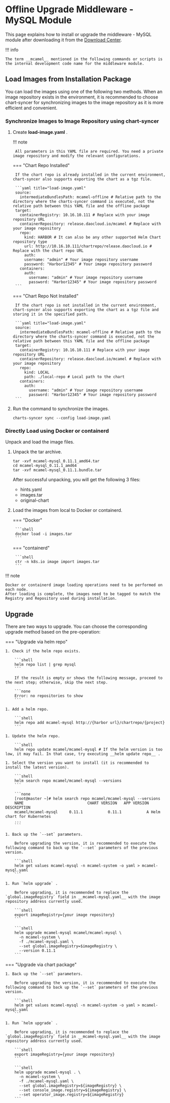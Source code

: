 # Offline Upgrade Middleware - MySQL Module

This page explains how to install or upgrade the middleware - MySQL module after downloading it from the [Download Center](../../../download/index.md).

!!! info

    The term __mcamel__ mentioned in the following commands or scripts is the internal development code name for the middleware module.

## Load Images from Installation Package

You can load the images using one of the following two methods. When an image repository exists in the environment, it is recommended to choose chart-syncer for synchronizing images to the image repository as it is more efficient and convenient.

### Synchronize Images to Image Repository using chart-syncer

1. Create __load-image.yaml__ .

    !!! note

        All parameters in this YAML file are required. You need a private image repository and modify the relevant configurations.

    === "Chart Repo Installed"

        If the chart repo is already installed in the current environment, chart-syncer also supports exporting the chart as a tgz file.

        ```yaml title="load-image.yaml"
        source:
          intermediateBundlesPath: mcamel-offline # Relative path to the directory where the charts-syncer command is executed, not the relative path between this YAML file and the offline package
        target:
          containerRegistry: 10.16.10.111 # Replace with your image repository URL
          containerRepository: release.daocloud.io/mcamel # Replace with your image repository
          repo:
            kind: HARBOR # It can also be any other supported Helm Chart repository type
            url: http://10.16.10.111/chartrepo/release.daocloud.io # Replace with the chart repo URL
            auth:
            username: "admin" # Your image repository username
            password: "Harbor12345" # Your image repository password
          containers:
            auth:
              username: "admin" # Your image repository username
              password: "Harbor12345" # Your image repository password
        ```

    === "Chart Repo Not Installed"

        If the chart repo is not installed in the current environment, chart-syncer also supports exporting the chart as a tgz file and storing it in the specified path.

        ```yaml title="load-image.yaml"
        source:
          intermediateBundlesPath: mcamel-offline # Relative path to the directory where the charts-syncer command is executed, not the relative path between this YAML file and the offline package
        target:
          containerRegistry: 10.16.10.111 # Replace with your image repository URL
          containerRepository: release.daocloud.io/mcamel # Replace with your image repository
          repo:
            kind: LOCAL
            path: ./local-repo # Local path to the chart
          containers:
            auth:
              username: "admin" # Your image repository username
              password: "Harbor12345" # Your image repository password
        ```

1. Run the command to synchronize the images.

    ```shell
    charts-syncer sync --config load-image.yaml
    ```

### Directly Load using Docker or containerd

Unpack and load the image files.

1. Unpack the tar archive.

    ```shell
    tar -xvf mcamel-mysql_0.11.1_amd64.tar
    cd mcamel-mysql_0.11.1_amd64
    tar -xvf mcamel-mysql_0.11.1.bundle.tar
    ```

    After successful unpacking, you will get the following 3 files:

    - hints.yaml
    - images.tar
    - original-chart

2. Load the images from local to Docker or containerd.

    === "Docker"

        ```shell
        docker load -i images.tar
        ```

    === "containerd"

        ```shell
        ctr -n k8s.io image import images.tar
        ```

!!! note

    Docker or containerd image loading operations need to be performed on each node.
    After loading is complete, the images need to be tagged to match the Registry and Repository used during installation.

## Upgrade

There are two ways to upgrade. You can choose the corresponding upgrade method based on the pre-operation:

=== "Upgrade via helm repo"

    1. Check if the helm repo exists.

        ```shell
        helm repo list | grep mysql
        ```

        If the result is empty or shows the following message, proceed to the next step; otherwise, skip the next step.

        ```none
        Error: no repositories to show
        ```

    1. Add a helm repo.

        ```shell
        helm repo add mcamel-mysql http://{harbor url}/chartrepo/{project}
        ```

    1. Update the helm repo.

        ```shell
        helm repo update mcamel/mcamel-mysql # If the helm version is too low, it may fail. In that case, try executing __helm update repo__ .

    1. Select the version you want to install (it is recommended to install the latest version).

        ```shell
        helm search repo mcamel/mcamel-mysql --versions
        ```

        ```none
        [root@master ~]# helm search repo mcamel/mcamel-mysql --versions
        NAME                            CHART VERSION   APP VERSION     DESCRIPTION               
        mcamel/mcamel-mysql     0.11.1           0.11.1           A Helm chart for Kubernetes
        ...
        ```

    1. Back up the `--set` parameters.

        Before upgrading the version, it is recommended to execute the following command to back up the `--set` parameters of the previous version.

        ```shell
        helm get values mcamel-mysql -n mcamel-system -o yaml > mcamel-mysql.yaml
        ```

    1. Run `helm upgrade` .

        Before upgrading, it is recommended to replace the  `global.imageRegistry` field in __mcamel-mysql.yaml__ with the image repository address currently used.

        ```shell
        export imageRegistry={your image repository}
        ```

        ```shell
        helm upgrade mcamel-mysql mcamel/mcamel-mysql \
          -n mcamel-system \
          -f ./mcamel-mysql.yaml \
          --set global.imageRegistry=$imageRegistry \
          --version 0.11.1
        ```


=== "Upgrade via chart package"

    1. Back up the `--set` parameters.

        Before upgrading the version, it is recommended to execute the following command to back up the `--set` parameters of the previous version.

        ```shell
        helm get values mcamel-mysql -n mcamel-system -o yaml > mcamel-mysql.yaml
        ```

    1. Run `helm upgrade` .

        Before upgrading, it is recommended to replace the  `global.imageRegistry` field in __mcamel-mysql.yaml__ with the image repository address currently used.

        ```shell
        export imageRegistry={your image repository}
        ```

        ```shell
        helm upgrade mcamel-mysql . \
          -n mcamel-system \
          -f ./mcamel-mysql.yaml \
          --set global.imageRegistry=${imageRegistry} \
          --set console_image.registry=${imageRegistry} \ 
          --set operator_image.registry=${imageRegistry}
        ```
